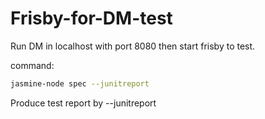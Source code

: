 # Frisby-for-DM-test

Run DM in localhost with port 8080 then start frisby to test.

command:
```sh
jasmine-node spec --junitreport
```
Produce test report by --junitreport
